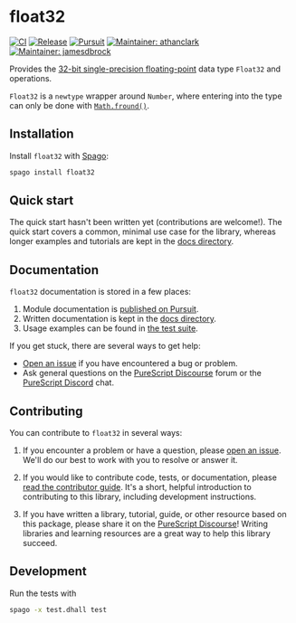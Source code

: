# float32

[![CI](https://github.com/purescript-contrib/purescript-float32/workflows/CI/badge.svg?branch=main)](https://github.com/purescript-contrib/purescript-float32/actions?query=workflow%3ACI+branch%3Amain)
[![Release](https://img.shields.io/github/release/purescript-contrib/purescript-float32.svg)](https://github.com/purescript-contrib/purescript-float32/releases)
[![Pursuit](https://pursuit.purescript.org/packages/purescript-float32/badge)](https://pursuit.purescript.org/packages/purescript-float32)
[![Maintainer: athanclark](https://img.shields.io/badge/maintainer-athanclark-teal.svg)](https://github.com/athanclark)
[![Maintainer: jamesdbrock](https://img.shields.io/badge/maintainer-jamesdbrock-teal.svg)](https://github.com/jamesdbrock)

Provides the
[32-bit single-precision floating-point](https://en.wikipedia.org/wiki/Single-precision_floating-point_format)
data type `Float32` and operations.

`Float32` is a `newtype` wrapper around `Number`, where
entering into the type can only be done with
[`Math.fround()`](https://developer.mozilla.org/en-US/docs/Web/JavaScript/Reference/Global_Objects/Math/fround).

## Installation

Install `float32` with [Spago](https://github.com/purescript/spago):

```sh
spago install float32
```

## Quick start

The quick start hasn't been written yet (contributions are welcome!). The quick start covers a common, minimal use case for the library, whereas longer examples and tutorials are kept in the [docs directory](./docs).

## Documentation

`float32` documentation is stored in a few places:

1. Module documentation is [published on Pursuit](https://pursuit.purescript.org/packages/purescript-float32).
2. Written documentation is kept in the [docs directory](./docs).
3. Usage examples can be found in [the test suite](./test).

If you get stuck, there are several ways to get help:

- [Open an issue](https://github.com/purescript-contrib/purescript-float32/issues) if you have encountered a bug or problem.
- Ask general questions on the [PureScript Discourse](https://discourse.purescript.org) forum or the [PureScript Discord](https://discord.com/invite/sMqwYUbvz6) chat.

## Contributing

You can contribute to `float32` in several ways:

1. If you encounter a problem or have a question, please [open an issue](https://github.com/purescript-contrib/purescript-float32/issues). We'll do our best to work with you to resolve or answer it.

2. If you would like to contribute code, tests, or documentation, please [read the contributor guide](./CONTRIBUTING.md). It's a short, helpful introduction to contributing to this library, including development instructions.

3. If you have written a library, tutorial, guide, or other resource based on this package, please share it on the [PureScript Discourse](https://discourse.purescript.org)! Writing libraries and learning resources are a great way to help this library succeed.

## Development

Run the tests with

```sh
spago -x test.dhall test
```

